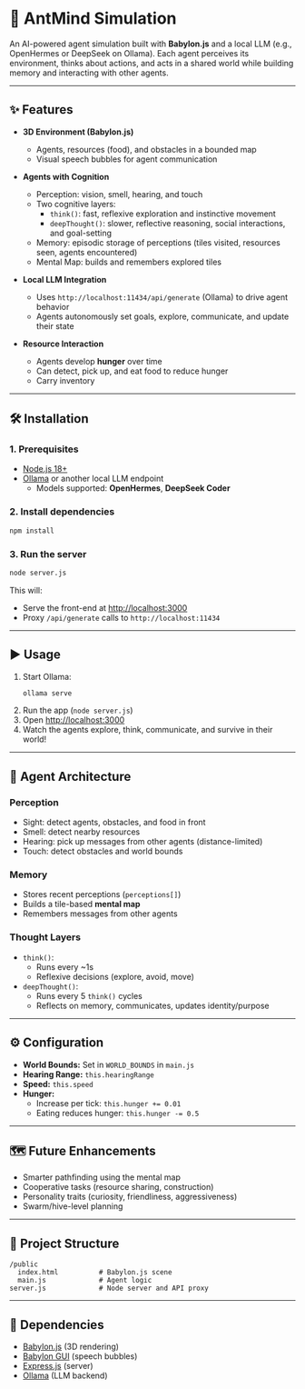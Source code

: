 # 🐜 AntMind Simulation

An AI-powered agent simulation built with **Babylon.js** and a local LLM (e.g., OpenHermes or DeepSeek on Ollama). Each agent perceives its environment, thinks about actions, and acts in a shared world while building memory and interacting with other agents.

---

## ✨ Features

- **3D Environment (Babylon.js)**  
  - Agents, resources (food), and obstacles in a bounded map  
  - Visual speech bubbles for agent communication  

- **Agents with Cognition**  
  - Perception: vision, smell, hearing, and touch  
  - Two cognitive layers:  
    - `think()`: fast, reflexive exploration and instinctive movement  
    - `deepThought()`: slower, reflective reasoning, social interactions, and goal-setting  
  - Memory: episodic storage of perceptions (tiles visited, resources seen, agents encountered)  
  - Mental Map: builds and remembers explored tiles  

- **Local LLM Integration**  
  - Uses `http://localhost:11434/api/generate` (Ollama) to drive agent behavior  
  - Agents autonomously set goals, explore, communicate, and update their state  

- **Resource Interaction**  
  - Agents develop **hunger** over time  
  - Can detect, pick up, and eat food to reduce hunger  
  - Carry inventory  

---

## 🛠️ Installation

### 1. Prerequisites
- [Node.js 18+](https://nodejs.org/)  
- [Ollama](https://ollama.ai/) or another local LLM endpoint  
  - Models supported: **OpenHermes**, **DeepSeek Coder**

### 2. Install dependencies
```bash
npm install
```

### 3. Run the server
```bash
node server.js
```

This will:  
- Serve the front-end at [http://localhost:3000](http://localhost:3000)  
- Proxy `/api/generate` calls to `http://localhost:11434`

---

## ▶️ Usage

1. Start Ollama:
   ```bash
   ollama serve
   ```
2. Run the app (`node server.js`)
3. Open [http://localhost:3000](http://localhost:3000)
4. Watch the agents explore, think, communicate, and survive in their world!

---

## 🧠 Agent Architecture

### **Perception**
- Sight: detect agents, obstacles, and food in front
- Smell: detect nearby resources
- Hearing: pick up messages from other agents (distance-limited)
- Touch: detect obstacles and world bounds  

### **Memory**
- Stores recent perceptions (`perceptions[]`)
- Builds a tile-based **mental map**
- Remembers messages from other agents  

### **Thought Layers**
- `think()`: 
  - Runs every ~1s  
  - Reflexive decisions (explore, avoid, move)
- `deepThought()`:
  - Runs every 5 `think()` cycles  
  - Reflects on memory, communicates, updates identity/purpose  

---

## ⚙️ Configuration

- **World Bounds:** Set in `WORLD_BOUNDS` in `main.js`
- **Hearing Range:** `this.hearingRange`
- **Speed:** `this.speed`
- **Hunger:**  
  - Increase per tick: `this.hunger += 0.01`  
  - Eating reduces hunger: `this.hunger -= 0.5`  

---

## 🗺️ Future Enhancements

- Smarter pathfinding using the mental map  
- Cooperative tasks (resource sharing, construction)  
- Personality traits (curiosity, friendliness, aggressiveness)  
- Swarm/hive-level planning  

---

## 📂 Project Structure

```
/public
  index.html          # Babylon.js scene
  main.js             # Agent logic
server.js             # Node server and API proxy
```

---

## 🔗 Dependencies

- [Babylon.js](https://www.babylonjs.com/) (3D rendering)
- [Babylon GUI](https://doc.babylonjs.com/features/featuresDeepDive/gui/gui) (speech bubbles)
- [Express.js](https://expressjs.com/) (server)
- [Ollama](https://ollama.ai/) (LLM backend)
